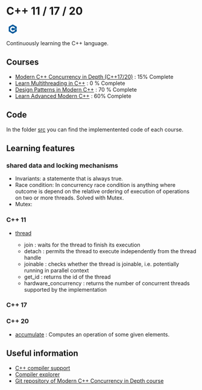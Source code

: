 # C++ 11 / 17 / 20

<a href="https://isocpp.org"><img src="https://raw.githubusercontent.com/cguz/cguz/main/assets/cplusplus.svg" alt="C++" title="C++" height="24px" hspace="5px" /></a>

Continuously learning the C++ language. 

## Courses

* [Modern C++ Concurrency in Depth (C++17/20)](https://www.udemy.com/course/modern-cpp-concurrency-in-depth/) : 15% Complete
* [Learn Multithreading in C++](https://www.udemy.com/course/cplusplus-multithreading) : 0 % Complete
* [Design Patterns in Modern C++](https://www.udemy.com/course/patterns-cplusplus/) : 70 % Complete
* [Learn Advanced Modern C++](https://www.udemy.com/course/learn-intermediate-modern-c/) : 60% Complete

## Code

In the folder [src](https://github.com/cguz/cplusplus/src/) you can find the implementented code of each course.

## Learning features

### shared data and locking mechanisms

- Invariants: a statemente that is always true.
- Race condition: In concurrency race condition is anything where outcome is depend on the relative ordering of execution of operations on two or more threads. Solved with Mutex.
- Mutex: 

### C++ 11

- [thread](https://en.cppreference.com/w/cpp/thread/thread)

	- join : waits for the thread to finish its execution
	- detach : permits the thread to execute independently from the thread handle
	- joinable : checks whether the thread is joinable, i.e. potentially running in parallel context
	- get_id : returns the id of the thread 
	- hardware_concurrency : returns the number of concurrent threads supported by the implementation


### C++ 17 

### C++ 20

- [accumulate](https://en.cppreference.com/w/cpp/algorithm/accumulate) : Computes an operation of some given elements.


## Useful information

* [C++ compiler support](https://en.cppreference.com/w/cpp/compiler_support)
* [Compiler explorer](https://godbolt.org/)
* [Git repository of Modern C++ Concurrency in Depth course](https://github.com/kasunindikaliyanage/cpp_concurrency_masterclass)

